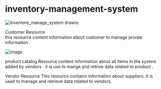 # inventory-management-system

![Inventore_manage_system drawio](https://github.com/yaqeenissa/inventory-management-system/assets/121451794/8e2f7b75-2137-4397-8bb6-fce83d923c8b)

Customer Resource  
this resource content information about customer to manage private information .

![image](https://github.com/yaqeenissa/inventory-management-system/assets/121451794/a842d0b5-2068-494a-9d8c-2e5c7b1a0c60)

product catalog  Resource 
content information about all items in the system added by vendors . it is use to mange and retrive data related to product .


Vendor Resource This resource contains information about  suppliers. It is used to manage and retrieve data related to vendors.




